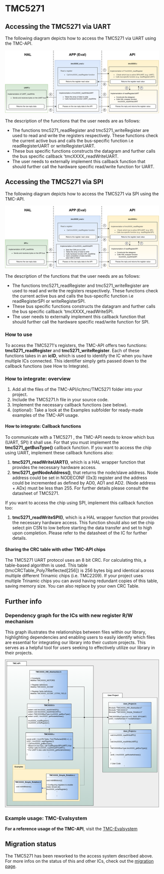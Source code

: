 # TMC5271


## Accessing the TMC5271 via UART
The following diagram depicts how to access the TMC5271 via UART using the TMC-API.

![screenshot](registercall_hierarchy_flowchar_UART.png)

The description of the functions that the user needs are as follows:
- The functions tmc5271_readRegister and tmc5271_writeRegister are used to read and write the registers respectively. These functions check the current active bus and calls the bus-specific function i.e readRegisterUART or writeRegisterUART.
- These bus specific functions constructs the datagram and further calls the bus specific callback 'tmcXXXX_readWriteUART.
- The user needs to externally implement this callback function that should further call the hardware specific read/write function for UART.

## Accessing the TMC5271 via SPI
The following diagram depicts how to access the TMC5271 via SPI using the TMC-API.

![screenshot](registercall_hierarchy_flowchar_SPI.png)

The description of the functions that the user needs are as follows:
- The functions tmc5271_readRegister and tmc5271_writeRegister are used to read and write the registers respectively. These functions check the current active bus and calls the bus-specific function i.e readRegisterSPI or writeRegisterSPI.
- These bus specific functions constructs the datagram and further calls the bus specific callback 'tmcXXXX_readWriteSPI.
- The user needs to externally implement this callback function that should further call the hardware specific read/write function for SPI.

### How to use

To access the TMC5271's registers, the TMC-API offers two functions: **tmc5271_readRegister** and **tmc5271_writeRegister**.
Each of these functions takes in an **icID**, which is used to identify the IC when you have multiple ICs connected. This identifier simply gets passed down to the callback functions (see How to Integrate).

### How to integrate: overview

1. Add all the files of the TMC-API/ic/tmc/TMC5271 folder into your project.
2. Include the TMC5271.h file in your source code.
3. Implement the necessary callback functions (see below).
4. (optional): Take a look at the Examples subfolder for ready-made examples of the TMC-API usage.

#### How to integrate: Callback functions
To communicate with a TMC5271 , the TMC-API needs to know which bus (UART, SPI) it shall use. For that you must implement the **tmc5271_getBusType()** callback function.
If you want to access the chip using UART, implement these callback functions also:
1. **tmc5271_readWriteUART()**, which is a HAL wrapper function that provides the necessary hardware access.
2. **tmc5271_getNodeAddress()**, that returns the node/slave address. Node address could be set in NODECONF (0x3) register and the address could be incremented as defined by AD0, AD1 and AD2. (Node address + ADx) must be less than 255. For further details please consult the datasheet of TMC5271.

If you want to access the chip using SPI, implement this callback function too:
1. **tmc5271_readWriteSPI()**, which is a HAL wrapper function that provides the necessary hardware access. This function should also set the chip select pin CSN to low before starting the data transfer and set to high upon completion. Please refer to the datasheet of the IC for further details.

#### Sharing the CRC table with other TMC-API chips
The TMC5271 UART protocol uses an 8 bit CRC. For calculating this, a table-based algorithm is used. This table (tmcCRCTable_Poly7Reflected[256]) is 256 bytes big and identical across multiple different Trinamic chips (i.e. TMC2209).
If your project uses multiple Trinamic chips you can avoid having redundant copies of this table, saving memory size. You can also replace by your own CRC Table.


## Further info
### Dependency graph for the ICs with new register R/W mechanism
This graph illustrates the relationships between files within our library, highlighting dependencies and enabling users to easily identify which files are essential for integrating our library into their custom projects. This serves as a helpful tool for users seeking to effectively utilize our library in their projects.

![screenshot](uml-tmc-api.png)
### Example usage: TMC-Evalsystem
**For a reference usage of the TMC-API**, visit the [TMC-Evalsystem](https://github.com/analogdevicesinc/TMC-EvalSystem)

## Migration status
The TMC5271 has been reworked to the access system described above. For more infos on the status of this and other ICs, check out the [migration page](https://github.com/analogdevicesinc/TMC-API/issues/53).


